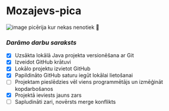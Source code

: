# Mozajevs-pica

![image](https://user-images.githubusercontent.com/129927907/231424815-b5253876-8dd8-4e3f-9000-ec246c9c67fb.png)
picērija kur nekas nenotiek :pizza:

### *Darāmo darbu saraksts*
- [x] Uzsākta lokālā Java projekta versionēšana ar Git
- [x] Izveidot GitHub krātuvi
- [x] Lokālo projektu izvietot GitHub
- [x] Papildināto GitHub saturu iegūt lokālai lietošanai
- [ ] Projektam pieslēdzies vēl viens programmētājs un izmēģināt kopdarbošanos
- [x] Projektā ieviests jauns zars
- [ ] Sapludināti zari, novērsts merge konflikts
